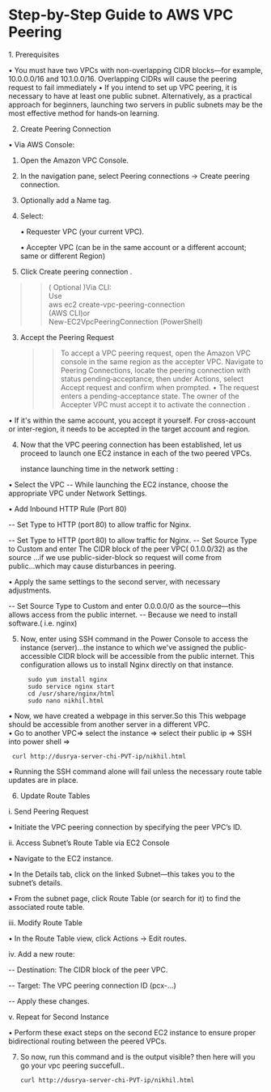 <h1>Step-by-Step Guide to AWS VPC Peering</h1>
1. Prerequisites

• You must have two VPCs with non-overlapping CIDR blocks—for example, 10.0.0.0/16 and 10.1.0.0/16. Overlapping CIDRs will cause the peering request to fail immediately
• If you intend to set up VPC peering, it is necessary to have at least one public subnet. Alternatively, as a practical approach for beginners, launching two servers in public subnets may be the most effective method for hands‑on learning.

2. Create Peering Connection

• Via AWS Console:

  1. Open the Amazon VPC Console.

  2. In the navigation pane, select Peering connections → Create peering connection.

  3. Optionally add a Name tag.

  4. Select:

      • Requester VPC (your current VPC).

      • Accepter VPC (can be in the same account or a different account; same or different Region) 

  5. Click Create peering connection .

>>( Optional )Via CLI:<br>
  Use<br>
  aws ec2 create-vpc-peering-connection<br>
(AWS CLI)or<br>
 New-EC2VpcPeeringConnection (PowerShell)


3. Accept the Peering Request

   >>To accept a VPC peering request, open the Amazon VPC console in the same region as the accepter VPC. Navigate to Peering Connections, locate the peering connection with status pending‑acceptance, then under      Actions, select Accept request and confirm when prompted.
 • The request enters a pending-acceptance state. The owner of the Accepter VPC must accept it to activate the connection .

 • If it's within the same account, you accept it yourself. For cross-account or inter-region, it needs to be accepted in the target account and region.

4. Now that the VPC peering connection has been established, let us proceed to launch one EC2 instance in each of the two peered VPCs.

   instance launching time in the network setting :

  • Select the VPC
   -- While launching the EC2 instance, choose the appropriate VPC under Network Settings.

  • Add Inbound HTTP Rule (Port 80)

   -- Set Type to HTTP (port 80) to allow traffic for Nginx.

   -- Set Type to HTTP (port 80) to allow traffic for Nginx.
   -- Set Source Type to Custom and enter The CIDR block of the peer VPC( 0.1.0.0/32) as the source ...if we use public-sider-block so request will come from public...which may cause disturbances in peering.

   •  Apply the same settings to the second server, with necessary adjustments.

   -- Set Source Type to Custom and enter 0.0.0.0/0 as the source—this allows access from the public internet.
   -- Because we need to install software.( i.e. nginx)
    
5. Now, enter using SSH command in the Power Console to access the instance (server)...the instance to which we've assigned the public-accessible CIDR block will be accessible from the public internet. This          configuration allows us to install Nginx directly on that instance.

         sudo yum install nginx
         sudo service nginx start
         cd /usr/share/nginx/html
         sudo nano nikhil.html
  •  Now, we have created a webpage in this server.So this This webpage should be accessible from another server in a different VPC.<br>
  • Go to another VPC=> select the instance => select their public ip => SSH into power shell =>
  
     curl http://dusrya-server-chi-PVT-ip/nikhil.html
  • Running the SSH command alone will fail unless the necessary route table updates are in place.

6. Update Route Tables

i. Send Peering Request

• Initiate the VPC peering connection by specifying the peer VPC’s ID.

ii. Access Subnet’s Route Table via EC2 Console

• Navigate to the EC2 instance.

• In the Details tab, click on the linked Subnet—this takes you to the subnet’s details.

• From the subnet page, click Route Table (or search for it) to find the associated route table.

iii. Modify Route Table

• In the Route Table view, click Actions → Edit routes.

iv. Add a new route:

-- Destination: The CIDR block of the peer VPC.

-- Target: The VPC peering connection ID (pcx-…) 

-- Apply these changes.

v. Repeat for Second Instance

• Perform these exact steps on the second EC2 instance to ensure proper bidirectional routing between the peered VPCs.

7. So now, run this command and is the output visible? then here will you go your vpc peering succefull..
         
   
       curl http://dusrya-server-chi-PVT-ip/nikhil.html
   







 
 
